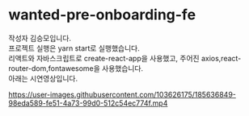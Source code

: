 # wanted-pre-onboarding-fe

작성자 김승모입니다.<br/>
프로젝트 실행은 yarn start로 실행했습니다.<br/>
리액트와 자바스크립트로 create-react-app을 사용했고, 주어진 axios,react-router-dom,fontawesome을 사용했습니다.<br/>
아래는 시연영상입니다.

https://user-images.githubusercontent.com/103626175/185636849-98eda589-fe51-4a73-99d0-512c54ec774f.mp4
